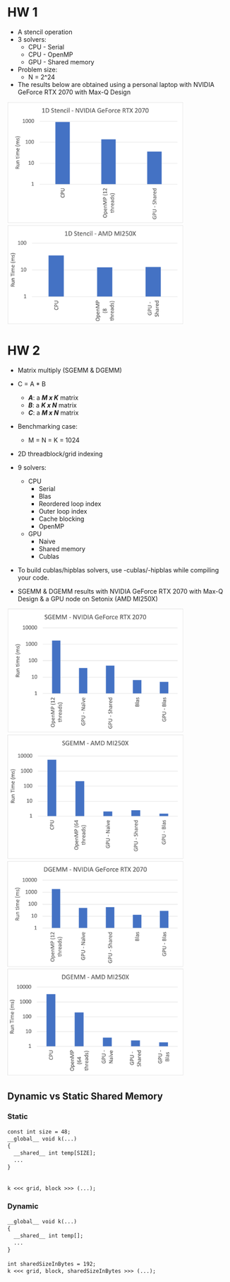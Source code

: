 # HW 1
- A stencil operation
- 3 solvers:
    - CPU - Serial
    - CPU - OpenMP
    - GPU - Shared memory
- Problem size:
    - N = 2^24
- The results below are obtained using a personal laptop with NVIDIA GeForce RTX 2070 with Max-Q Design 

<img src="images/StencilRTX.png" alt="Stencil NVIDIA" width="400"/>
<img src="images/StencilAMD.png" alt="Stencil AMD" width="400"/>

# HW 2
- Matrix multiply (SGEMM & DGEMM)
- C = A * B
    - ***A***: a ***M x K*** matrix
    - ***B***: a ***K x N*** matrix
    - ***C***: a ***M x N*** matrix
- Benchmarking case:
    - M = N = K = 1024
- 2D threadblock/grid indexing
- 9 solvers:
    - CPU 
        - Serial
        - Blas
        - Reordered loop index
        - Outer loop index
        - Cache blocking
        - OpenMP
    - GPU 
        - Naive
        - Shared memory
        - Cublas

- To build cublas/hipblas solvers, use -cublas/-hipblas while compiling your code.
- SGEMM & DGEMM results with NVIDIA GeForce RTX 2070 with Max-Q Design & a GPU node on Setonix (AMD MI250X)

<img src="images/SGEMM_RTX.png" alt="SGEMM NVIDIA" width="400"/>
<img src="images/SGEMM_AMD.png" alt="SGEMM AMD" width="400"/>
<img src="images/DGEMM_RTX.png" alt="DGEMM NVIDIA" width="400"/>
<img src="images/DGEMM_AMD.png" alt="DGEMM AMD" width="400"/>

## Dynamic vs Static Shared Memory
### Static
```
const int size = 48;
__global__ void k(...)
{
  __shared__ int temp[SIZE];
  ...
}


k <<< grid, block >>> (...);
```

### Dynamic
```
__global__ void k(...)
{
  __shared__ int temp[];
  ...
}

int sharedSizeInBytes = 192;
k <<< grid, block, sharedSizeInBytes >>> (...);
```